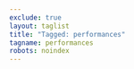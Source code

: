 ```yaml
---
exclude: true
layout: taglist
title: "Tagged: performances"
tagname: performances
robots: noindex
---
```

